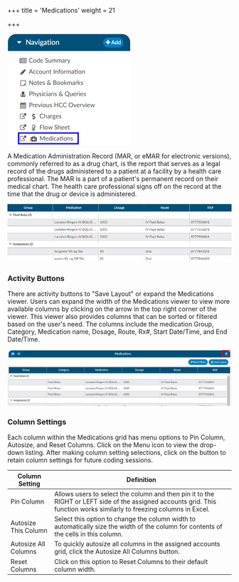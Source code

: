 +++
title = 'Medications'
weight = 21

+++

![Medications Viewer](MedViewer.png)

A Medication Administration Record (MAR, or eMAR for electronic versions), commonly referred to as a drug chart, is the report that serves as a legal record of the drugs administered to a patient at a facility by a health care professional. The MAR is a part of a patient's permanent record on their medical chart. The health care professional signs off on the record at the time that the drug or device is administered. 

![Open Medications Viewer](MedViewerOpen.png)

### Activity Buttons

There are activity buttons to "Save Layout" or expand the Medications viewer. Users can expand the width of the Medications viewer to view more available columns by clicking on the arrow in the top right corner of the viewer. This viewer also provides columns that can be sorted or filtered based on the user's need. The columns include the medication Group, Category, Medication name, Dosage, Route, Rx#, Start Date/Time, and End Date/Time.

![Medications Activity Buttons](2025-02-19_Medications1.png)

### Column Settings

Each column within the Medications grid has menu options to Pin Column, Autosize, and Reset Columns. Click on the Menu icon to view the drop-down listing. After making column setting selections, click on the button to retain column settings for future coding sessions.

|Column Setting      |Definition|
|--------------------|----------|
|Pin Column          |Allows users to select the column and then pin it to the RIGHT or LEFT side of the assigned accounts grid. This function works similarly to freezing columns in Excel.|
|Autosize This Column|Select this option to change the column width to automatically size the width of the column for contents of the cells in this column.|
|Autosize All Columns|To quickly autosize all columns in the assigned accounts grid, click the Autosize All Columns button.|
|Reset Columns|Click on this option to Reset Columns to their default column width.|